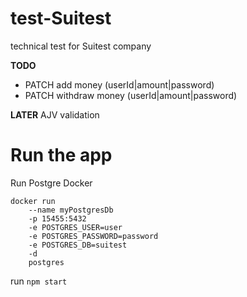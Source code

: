 # test-Suitest
technical test for Suitest company

**TODO**
- PATCH add money (userId|amount|password)
- PATCH withdraw money (userId|amount|password)

**LATER**
AJV validation

# Run the app

Run Postgre Docker
```
docker run
    --name myPostgresDb
    -p 15455:5432
    -e POSTGRES_USER=user
    -e POSTGRES_PASSWORD=password
    -e POSTGRES_DB=suitest
    -d
    postgres
```

run `npm start`